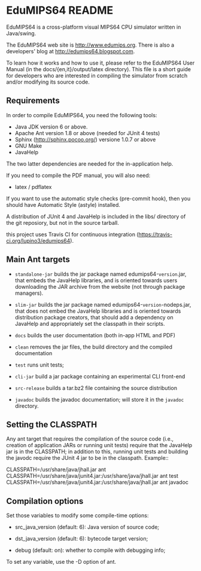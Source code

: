 EduMIPS64 README
================

EduMIPS64 is a cross-platform visual MIPS64 CPU simulator written in
Java/swing. 

The EduMIPS64 web site is http://www.edumips.org. There is also a 
developers' blog at http://edumips64.blogspot.com.

To learn how it works and how to use it, please refer to the
EduMIPS64 User Manual (in the docs/{en,it}/output/latex directory). This file
is a short guide for developers who are interested in compiling the
simulator from scratch and/or modifying its source code.

Requirements
------------

In order to compile EduMIPS64, you need the following tools:
- Java JDK version 6 or above. 
- Apache Ant version 1.8 or above (needed for JUnit 4 tests)
- Sphinx (http://sphinx.pocoo.org/) versione 1.0.7 or above
- GNU Make
- JavaHelp

The two latter dependencies are needed for the in-application help.

If you need to compile the PDF manual, you will also need:
- latex / pdflatex

If you want to use the automatic style checks (pre-commit hook), then you
should have Automatic Style (astyle) installed.

A distribution of JUnit 4 and JavaHelp is included in the libs/ directory of
the git reposiory, but not in the source tarball.

this project uses Travis CI for continuous integration
(https://travis-ci.org/lupino3/edumips64).

Main Ant targets
----------------

* `standalone-jar` builds the jar package named edumips64-`version`.jar, that
  embeds the JavaHelp libraries, and is oriented towards users downloading the
  JAR archive from the website (not through package managers).

* `slim-jar` builds the jar package named edumips64-`version`-nodeps.jar, that
  does not embed the JavaHelp libraries and is oriented towards distribution
  package creators, that should add a dependency on JavaHelp and appropriately
  set the classpath in their scripts.

* `docs` builds the user documentation (both in-app HTML and PDF)

* `clean` removes the jar files, the build directory and the compiled
  documentation

* `test` runs unit tests;

* `cli-jar` build a jar package containing an experimental CLI front-end

* `src-release` builds a tar.bz2 file containing the source distribution

* `javadoc` builds the javadoc documentation; will store it in the `javadoc`
   directory.

Setting the CLASSPATH
---------------------

Any ant target that requires the compilation of the source code (i.e.,
creation of application JARs or running unit tests) require that the JavaHelp
jar is in the CLASSPATH; in addition to this, running unit tests and building
the javodc require the JUnit 4 jar to be in the classpath. Example::

  CLASSPATH=/usr/share/java/jhall.jar ant
  CLASSPATH=/usr/share/java/junit4.jar:/usr/share/java/jhall.jar ant test
  CLASSPATH=/usr/share/java/junit4.jar:/usr/share/java/jhall.jar ant javadoc

Compilation options
-------------------

Set those variables to modify some compile-time options:

* src_java_version (default: 6): Java version of source code;

* dst_java_version (default: 6): bytecode target version;

* debug (default: on): whether to compile with debugging info;

To set any variable, use the -D option of ant.
